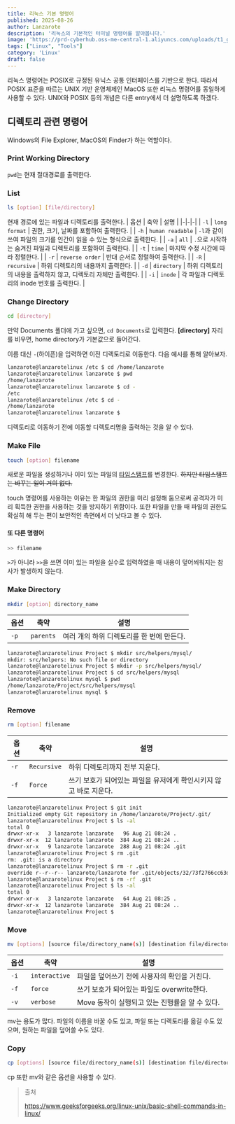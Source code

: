 ```yaml
---
title: 리눅스 기본 명령어
published: 2025-08-26
author: Lanzarote
description: '리눅스의 기본적인 터미널 명령어를 알아봅니다.'
image: 'https://prd-cyberhub.oss-me-central-1.aliyuncs.com/uploads/t1_g-RJG0CyqV5RtldU0U_ANPu8B5Q'
tags: ["Linux", "Tools"]
category: 'Linux'
draft: false
---
```


리눅스 명령어는 POSIX로 규정된 유닉스 공통 인터페이스를 기반으로 한다. 
따라서 POSIX 표준을 따르는 UNIX 기반 운영체제인 MacOS 또한 리눅스 명령어를 동일하게 사용할 수 있다. 
UNIX와 POSIX 등의 개념은 다른 entry에서 더 설명하도록 하겠다. 

## 디렉토리 관련 명령어

Windows의 File Explorer, MacOS의 Finder가 하는 역할이다. 

### Print Working Directory
`pwd`는 현재 절대경로를 출력한다. 

### List
```sh
ls [option] [file/directory]
```
현재 경로에 있는 파일과 디렉토리를 출력한다. 
| 옵션 | 축약 | 설명 |
|-|-|-|
| `-l` | `long format` | 권한, 크기, 날짜를 포함하여 출력한다. |
| `-h` | `human readable` | `-l`과 같이 쓰여 파일의 크기를 인간이 읽을 수 있는 형식으로 출력한다. |
| `-a` | `all` | `.`으로 시작하는 숨겨진 파일과 디렉토리를 포함하여 출력한다. |
| `-t` | `time` | 마지막 수정 시간에 따라 정렬한다. |
| `-r` | `reverse order` | 반대 순서로 정렬하여 출력한다. | 
| `-R` | `recursive` | 하위 디렉토리의 내용까지 출력한다. |
| `-d` | `directory` | 하위 디렉토리의 내용을 출력하지 않고, 디렉토리 자체만 출력한다. |
| `-i` | `inode` | 각 파일과 디렉토리의 inode 번호를 출력한다. |

### Change Directory
```sh
cd [directory]
```
만약 Documents 폴더에 가고 싶으면, `cd Documents`로 입력한다. 
**[directory]** 자리를 비우면, home directory가 기본값으로 들어간다. 

이름 대신 `-`(하이픈)을 입력하면 이전 디렉토리로 이동한다. 다음 예시를 통해 알아보자.
```sh
lanzarote@lanzarotelinux /etc $ cd /home/lanzarote
lanzarote@lanzarotelinux lanzarote $ pwd
/home/lanzarote
lanzarote@lanzarotelinux lanzarote $ cd -
/etc
lanzarote@lanzarotelinux /etc $ cd -
/home/lanzarote
lanzarote@lanzarotelinux lanzarote $
```
디렉토리로 이동하기 전에 이동할 디렉토리명을 출력하는 것을 알 수 있다.

### Make File
```sh
touch [option] filename
```
새로운 파일을 생성하거나 이미 있는 파일의 [타임스탬프](/posts/linux_101/timestamp/)를 변경한다. ~~하지만 타임스탬프는 바꾸는 일이 거의 없다.~~

touch 명령어를 사용하는 이유는 한 파일의 권한을 미리 설정해 둠으로써 공격자가 미리 획득한 권한을 사용하는 것을 방지하기 위함이다.
또한 파일을 만들 때 파일의 권한도 확실히 해 두는 편이 보안적인 측면에서 더 낫다고 볼 수 있다.

#### 또 다른 명령어
```sh
>> filename
```
`>`가 아니라 `>>`을 쓰면 이미 있는 파일을 실수로 입력하였을 때 내용이 덮어씌워지는 참사가 발생하지 않는다.

### Make Directory
```sh
mkdir [option] directory_name
```
| 옵션 | 축약 | 설명 |
|-|-|-|
| `-p` | `parents` | 여러 개의 하위 디렉토리를 한 번에 만든다. |
```sh
lanzarote@lanzarotelinux Project $ mkdir src/helpers/mysql/  
mkdir: src/helpers: No such file or directory
lanzarote@lanzarotelinux Project $ mkdir -p src/helpers/mysql/
lanzarote@lanzarotelinux Project $ cd src/helpers/mysql
lanzarote@lanzarotelinux mysql $ pwd
/home/lanzarote/Project/src/helpers/mysql
lanzarote@lanzarotelinux mysql $
```

### Remove
```sh
rm [option] filename
```
| 옵션 | 축약 | 설명 |
|-|-|-|
| `-r` | `Recursive` | 하위 디렉토리까지 전부 지운다. |
| `-f` | `Force` | 쓰기 보호가 되어있는 파일을 유저에게 확인시키지 않고 바로 지운다. |
```sh
lanzarote@lanzarotelinux Project $ git init
Initialized empty Git repository in /home/lanzarote/Project/.git/
lanzarote@lanzarotelinux Project $ ls -al
total 0
drwxr-xr-x   3 lanzarote lanzarote   96 Aug 21 08:24 .
drwxr-xr-x  12 lanzarote lanzarote  384 Aug 21 08:24 ..
drwxr-xr-x   9 lanzarote lanzarote  288 Aug 21 08:24 .git
lanzarote@lanzarotelinux Project $ rm .git
rm: .git: is a directory
lanzarote@lanzarotelinux Project $ rm -r .git
override r--r--r-- lanzarote/lanzarote for .git/objects/32/73f2766cc63d64ce5fc148db6d34ce5d2a1561? ^C
lanzarote@lanzarotelinux Project $ rm -rf .git
lanzarote@lanzarotelinux Project $ ls -al
total 0
drwxr-xr-x   3 lanzarote lanzarote   64 Aug 21 08:25 .
drwxr-xr-x  12 lanzarote lanzarote  384 Aug 21 08:24 ..
lanzarote@lanzarotelinux Project $ 
```

### Move
```sh
mv [options] [source file/directory_name(s)] [destination file/directory_name]
```
| 옵션 | 축약 | 설명 |
|-|-|-|
| `-i` | `interactive` | 파일을 덮어쓰기 전에 사용자의 확인을 거친다. |
| `-f` | `force` | 쓰기 보호가 되어있는 파일도 overwrite한다. |
| `-v` | `verbose` | Move 동작이 실행되고 있는 진행률을 알 수 있다.

mv는 용도가 많다.
파일의 이름을 바꿀 수도 있고, 파일 또는 디렉토리를 옮길 수도 있으며, 원하는 파일을 덮어쓸 수도 있다. 

### Copy
```sh
cp [options] [source file/directory_name(s)] [destination file/directory_name]
```
cp 또한 mv와 같은 옵션을 사용할 수 있다. 

> 출처
>
> https://www.geeksforgeeks.org/linux-unix/basic-shell-commands-in-linux/
